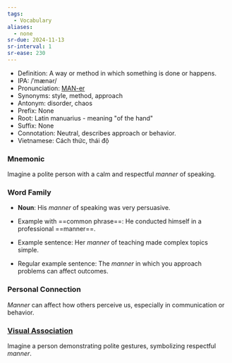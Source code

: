 ```yaml
---
tags:
  - Vocabulary
aliases:
  - none
sr-due: 2024-11-13
sr-interval: 1
sr-ease: 230
---
```


- Definition: A way or method in which something is done or happens.
- IPA: /ˈmænər/
- Pronunciation: [MAN-er](https://www.google.com/search?q=how+to+pronounce+manner)
- Synonyms: style, method, approach
- Antonym: disorder, chaos
- Prefix: None
- Root: Latin manuarius - meaning "of the hand"
- Suffix: None
- Connotation: Neutral, describes approach or behavior.
- Vietnamese: Cách thức, thái độ

### Mnemonic

Imagine a polite person with a calm and respectful *manner* of speaking.

### Word Family

- **Noun**: His *manner* of speaking was very persuasive.
  
- Example with ==common phrase==: He conducted himself in a professional ==manner==.
- Example sentence: Her *manner* of teaching made complex topics simple.
- Regular example sentence: The *manner* in which you approach problems can affect outcomes.

### Personal Connection

*Manner* can affect how others perceive us, especially in communication or behavior.

### [Visual Association](https://www.google.com/search?tbm=isch&q=manner)

Imagine a person demonstrating polite gestures, symbolizing respectful *manner*.
